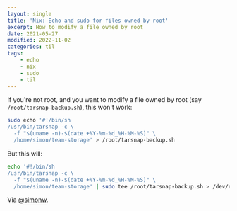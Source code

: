```yaml
---
layout: single
title: 'Nix: Echo and sudo for files owned by root'
excerpt: How to modify a file owned by root
date: 2021-05-27
modified: 2022-11-02
categories: til
tags:
    - echo
    - nix
    - sudo
    - til
---
```


If you're not root, and you want to modify a file owned by root (say
`/root/tarsnap-backup.sh`), this won't work:

```bash
sudo echo '#!/bin/sh
/usr/bin/tarsnap -c \
  -f "$(uname -n)-$(date +%Y-%m-%d_%H-%M-%S)" \
  /home/simon/team-storage' > /root/tarsnap-backup.sh
```

But this will:

```bash
echo '#!/bin/sh
/usr/bin/tarsnap -c \
  -f "$(uname -n)-$(date +%Y-%m-%d_%H-%M-%S)" \
  /home/simon/team-storage' | sudo tee /root/tarsnap-backup.sh > /dev/null
```

Via [@simonw](https://github.com/simonw/til/blob/main/linux/echo-pipe-to-file-su.md).
